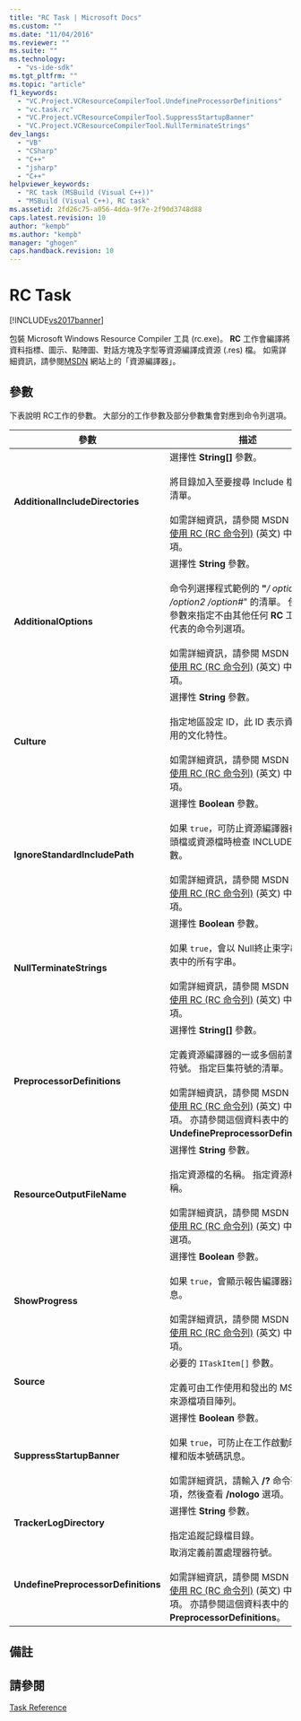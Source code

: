 ```yaml
---
title: "RC Task | Microsoft Docs"
ms.custom: ""
ms.date: "11/04/2016"
ms.reviewer: ""
ms.suite: ""
ms.technology: 
  - "vs-ide-sdk"
ms.tgt_pltfrm: ""
ms.topic: "article"
f1_keywords: 
  - "VC.Project.VCResourceCompilerTool.UndefineProcessorDefinitions"
  - "vc.task.rc"
  - "VC.Project.VCResourceCompilerTool.SuppressStartupBanner"
  - "VC.Project.VCResourceCompilerTool.NullTerminateStrings"
dev_langs: 
  - "VB"
  - "CSharp"
  - "C++"
  - "jsharp"
  - "C++"
helpviewer_keywords: 
  - "RC task (MSBuild (Visual C++))"
  - "MSBuild (Visual C++), RC task"
ms.assetid: 2fd26c75-a056-4dda-9f7e-2f90d3748d88
caps.latest.revision: 10
author: "kempb"
ms.author: "kempb"
manager: "ghogen"
caps.handback.revision: 10
---
```

# RC Task
[!INCLUDE[vs2017banner](../code-quality/includes/vs2017banner.md)]

包裝 Microsoft Windows Resource Compiler 工具 \(rc.exe\)。  **RC** 工作會編譯將資料指標、圖示、點陣圖、對話方塊及字型等資源編譯成資源 \(.res\) 檔。  如需詳細資訊，請參閱[MSDN](http://go.microsoft.com/fwlink/?LinkId=737) 網站上的「資源編譯器」。  
  
## 參數  
 下表說明 RC工作的參數。  大部分的工作參數及部分參數集會對應到命令列選項。  
  
|參數|描述|  
|--------|--------|  
|**AdditionalIncludeDirectories**|選擇性 **String\[\]** 參數。<br /><br /> 將目錄加入至要搜尋 Include 檔的目錄清單。<br /><br /> 如需詳細資訊，請參閱 MSDN 網站上[使用 RC \(RC 命令列\)](http://go.microsoft.com/fwlink/?LinkId=155730) \(英文\) 中的 **\/I** 選項。|  
|**AdditionalOptions**|選擇性 **String** 參數。<br /><br /> 命令列選擇程式範例的 **"***\/ option1 \/option2 \/option\#*" 的清單。  使用這個參數來指定不由其他任何 **RC** 工作參數代表的命令列選項。<br /><br /> 如需詳細資訊，請參閱 MSDN 網站上[使用 RC \(RC 命令列\)](http://go.microsoft.com/fwlink/?LinkId=155730) \(英文\) 中的選項。|  
|**Culture**|選擇性 **String** 參數。<br /><br /> 指定地區設定 ID，此 ID 表示資源中使用的文化特性。<br /><br /> 如需詳細資訊，請參閱 MSDN 網站上[使用 RC \(RC 命令列\)](http://go.microsoft.com/fwlink/?LinkId=155730) \(英文\) 中的 **\/l** 選項。|  
|**IgnoreStandardIncludePath**|選擇性 **Boolean** 參數。<br /><br /> 如果 `true`，可防止資源編譯器在搜尋標頭檔或資源檔時檢查  INCLUDE 環境變數。<br /><br /> 如需詳細資訊，請參閱 MSDN 網站上[使用 RC \(RC 命令列\)](http://go.microsoft.com/fwlink/?LinkId=155730) \(英文\) 中的 **\/x** 選項。|  
|**NullTerminateStrings**|選擇性 **Boolean** 參數。<br /><br /> 如果 `true`，會以 Null終止束字串資料表中的所有字串。<br /><br /> 如需詳細資訊，請參閱 MSDN 網站上[使用 RC \(RC 命令列\)](http://go.microsoft.com/fwlink/?LinkId=155730) \(英文\) 中的 **\/n** 選項。|  
|**PreprocessorDefinitions**|選擇性 **String\[\]** 參數。<br /><br /> 定義資源編譯器的一或多個前置處理器符號。  指定巨集符號的清單。<br /><br /> 如需詳細資訊，請參閱 MSDN 網站上[使用 RC \(RC 命令列\)](http://go.microsoft.com/fwlink/?LinkId=155730) \(英文\) 中的 **\/d** 選項。  亦請參閱這個資料表中的 **UndefinePreprocessorDefinitions**。|  
|**ResourceOutputFileName**|選擇性 **String** 參數。<br /><br /> 指定資源檔的名稱。  指定資源檔案名稱。<br /><br /> 如需詳細資訊，請參閱 MSDN 網站上[使用 RC \(RC 命令列\)](http://go.microsoft.com/fwlink/?LinkId=155730) \(英文\) 中的 **\/fo** 選項。|  
|**ShowProgress**|選擇性 **Boolean** 參數。<br /><br /> 如果 `true`，會顯示報告編譯器進度的訊息。<br /><br /> 如需詳細資訊，請參閱 MSDN 網站上[使用 RC \(RC 命令列\)](http://go.microsoft.com/fwlink/?LinkId=155730) \(英文\) 中的 **\/v** 選項。|  
|**Source**|必要的 `ITaskItem[]` 參數。<br /><br /> 定義可由工作使用和發出的 MSBuild 來源檔項目陣列。|  
|**SuppressStartupBanner**|選擇性 **Boolean** 參數。<br /><br /> 如果 `true`，可防止在工作啟動時顯示版權和版本號碼訊息。<br /><br /> 如需詳細資訊，請輸入 **\/?** 命令列選項，然後查看 **\/nologo** 選項。|  
|**TrackerLogDirectory**|選擇性 **String** 參數。<br /><br /> 指定追蹤記錄檔目錄。|  
|**UndefinePreprocessorDefinitions**|取消定義前置處理器符號。<br /><br /> 如需詳細資訊，請參閱 MSDN 網站上[使用 RC \(RC 命令列\)](http://go.microsoft.com/fwlink/?LinkId=155730) \(英文\) 中的 **\/u** 選項。  亦請參閱這個資料表中的 **PreprocessorDefinitions**。|  
  
## 備註  
  
## 請參閱  
 [Task Reference](../msbuild/msbuild-task-reference.md)